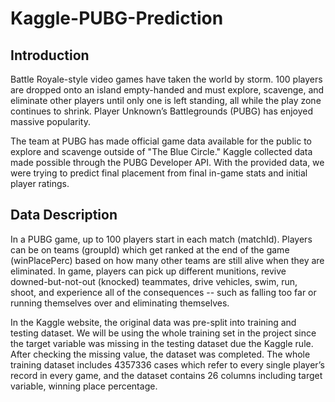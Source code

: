 # Kaggle-PUBG-Prediction
## Introduction
Battle Royale-style video games have taken the world by storm. 100 players are dropped onto an island empty-handed and must explore, scavenge, and eliminate other players until only one is left standing, all while the play zone continues to shrink. Player Unknown’s Battlegrounds (PUBG) has enjoyed massive popularity.

The team at PUBG has made official game data available for the public to explore and scavenge outside of "The Blue Circle." Kaggle collected data made possible through the PUBG Developer API. With the provided data, we were trying to predict final placement from final in-game stats and initial player ratings.

## Data Description
In a PUBG game, up to 100 players start in each match (matchId). Players can be on teams (groupId) which get ranked at the end of the game (winPlacePerc) based on how many other teams are still alive when they are eliminated. In game, players can pick up different munitions, revive downed-but-not-out (knocked) teammates, drive vehicles, swim, run, shoot, and experience all of the consequences -- such as falling too far or running themselves over and eliminating themselves.

In the Kaggle website, the original data was pre-split into training and testing dataset. We will be using the whole training set in the project since the target variable was missing in the testing dataset due the Kaggle rule. After checking the missing value, the dataset was completed. The whole training dataset includes 4357336 cases which refer to every single player’s record in every game, and the dataset contains 26 columns including target variable, winning place percentage.
